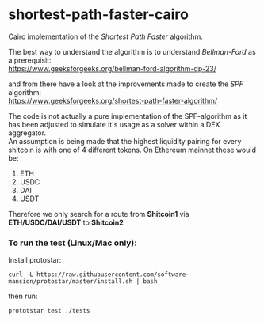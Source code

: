 # shortest-path-faster-cairo

Cairo implementation of the *Shortest Path Faster* algorithm.

The best way to understand the algorithm is to understand *Bellman-Ford* as a prerequisit:</br> 
https://www.geeksforgeeks.org/bellman-ford-algorithm-dp-23/

and from there have a look at the improvements made to create the *SPF* algorithm:</br> 
https://www.geeksforgeeks.org/shortest-path-faster-algorithm/

The code is not actually a pure implementation of the SPF-algorithm as it has been adjusted to simulate it's usage as a solver within a DEX aggregator.</br>
An assumption is being made that the highest liquidity pairing for every shitcoin is with one of 4 different tokens. On Ethereum mainnet these would be: </br> 
1) ETH
2) USDC
3) DAI
4) USDT

Therefore we only search for a route from **Shitcoin1** via **ETH/USDC/DAI/USDT** to **Shitcoin2**

### To run the test (Linux/Mac only):

Install protostar:

`curl -L https://raw.githubusercontent.com/software-mansion/protostar/master/install.sh | bash`

then run:

`prototstar test ./tests`
